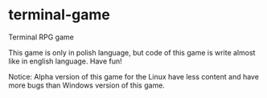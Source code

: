 # terminal-game
Terminal RPG game

This game is only in polish language, but code of this game is write almost like in english language. Have fun!

Notice: Alpha version of this game for the Linux have less content and have more bugs than Windows version of this game.
